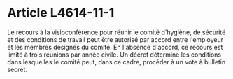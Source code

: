 # Article L4614-11-1

Le recours à la visioconférence pour réunir le comité d'hygiène, de sécurité et des conditions de travail peut être autorisé par accord entre l'employeur et les membres désignés du comité. En l'absence d'accord, ce recours est limité à trois réunions par année civile. Un décret détermine les conditions dans lesquelles le comité peut, dans ce cadre, procéder à un vote à bulletin secret.